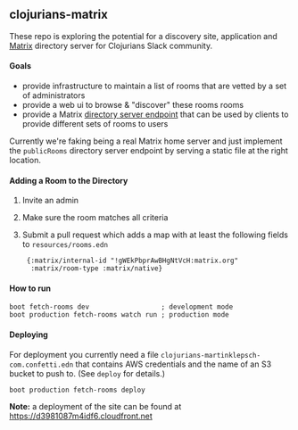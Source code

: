 ## clojurians-matrix

These repo is exploring the potential for a discovery site,
application and [Matrix](https://matrix.org) directory server for
Clojurians Slack community.

#### Goals

- provide infrastructure to maintain a list of rooms that are vetted by a set of administrators
- provide a web ui to browse & "discover" these rooms rooms
- provide a Matrix [directory server endpoint](https://matrix.org/docs/api/client-server/#!/Room_discovery/get_matrix_client_r0_publicRooms) that can be used by clients to provide different sets of rooms to users

Currently we're faking being a real Matrix home server and just implement the `publicRooms` directory server endpoint by serving a static file at the right location.

#### Adding a Room to the Directory

1. Invite an admin
2. Make sure the room matches all criteria
3. Submit a pull request which adds a map with at least the following fields to `resources/rooms.edn`

        {:matrix/internal-id "!gWEkPbprAwBHgNtVcH:matrix.org"
         :matrix/room-type :matrix/native}


#### How to run

```
boot fetch-rooms dev                  ; development mode
boot production fetch-rooms watch run ; production mode
```

#### Deploying

For deployment you currently need a file `clojurians-martinklepsch-com.confetti.edn` that contains AWS credentials and the name of an S3 bucket to push to. (See `deploy` for details.)

```
boot production fetch-rooms deploy
```

**Note:** a deployment of the site can be found at https://d3981087m4idf6.cloudfront.net
